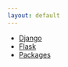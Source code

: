 ```yaml
---
layout: default
---
```


<!-- ![Octocat](https://raw.githubusercontent.com/s4dhulabs/vimana-framework/main/resources/imgs/vimana1.png)
-->
<!--<img src="https://raw.githubusercontent.com/s4dhulabs/vimana-framework/main/resources/imgs/vimana1.png" alt="alt text" width="900" height="600">
-->

*	[Django](./frameworks/django/django_siddhis.html)
*	[Flask](./frameworks/flask/flask_siddhis.html)
*	[Packages](./libs/packages_siddhis.html)
